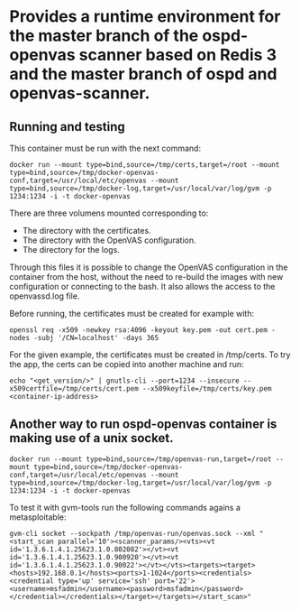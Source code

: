 # Provides a runtime environment for the master branch of the ospd-openvas scanner based on Redis 3 and the master branch of ospd and openvas-scanner.

## Running and testing

This container must be run with the next command:

```
docker run --mount type=bind,source=/tmp/certs,target=/root --mount type=bind,source=/tmp/docker-openvas-conf,target=/usr/local/etc/openvas --mount type=bind,source=/tmp/docker-log,target=/usr/local/var/log/gvm -p 1234:1234 -i -t docker-openvas
```

There are three volumens mounted corresponding to:
 - The directory with the certificates.
 - The directory with the OpenVAS configuration.
 - The directory for the logs.

Through this files it is possible to change the OpenVAS configuration in the container from the host, without the need to re-build the images with new configuration or connecting to the bash. It also allows the access to the openvassd.log file.


Before running, the certificates must be created for example with:
```
openssl req -x509 -newkey rsa:4096 -keyout key.pem -out cert.pem -nodes -subj '/CN=localhost' -days 365
```

For the given example, the certificates must be created in /tmp/certs.
To try the app, the certs can be copied into another machine and run:
```
echo "<get_version/>" | gnutls-cli --port=1234 --insecure --x509certfile=/tmp/certs/cert.pem --x509keyfile=/tmp/certs/key.pem <container-ip-address>
```

## Another way to run ospd-openvas container is making use of a unix socket.
```
docker run --mount type=bind,source=/tmp/openvas-run,target=/root --mount type=bind,source=/tmp/docker-openvas-conf,target=/usr/local/etc/openvas --mount type=bind,source=/tmp/docker-log,target=/usr/local/var/log/gvm -p 1234:1234 -i -t docker-openvas
```
To test it with gvm-tools run the following commands agains a metasploitable:
```
gvm-cli socket --sockpath /tmp/openvas-run/openvas.sock --xml "<start_scan parallel='10'><scanner_params/><vts><vt id='1.3.6.1.4.1.25623.1.0.802082'></vt><vt id='1.3.6.1.4.1.25623.1.0.900920'></vt><vt id='1.3.6.1.4.1.25623.1.0.90022'></vt></vts><targets><target><hosts>192.168.0.1</hosts><ports>1-1024</ports><credentials><credential type='up' service='ssh' port='22'><username>msfadmin</username><password>msfadmin</password></credential></credentials></target></targets></start_scan>"
```
